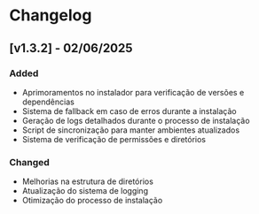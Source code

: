 # Changelog

## [v1.3.2] - 02/06/2025

### Added
- Aprimoramentos no instalador para verificação de versões e dependências
- Sistema de fallback em caso de erros durante a instalação
- Geração de logs detalhados durante o processo de instalação
- Script de sincronização para manter ambientes atualizados
- Sistema de verificação de permissões e diretórios

### Changed
- Melhorias na estrutura de diretórios
- Atualização do sistema de logging
- Otimização do processo de instalação
